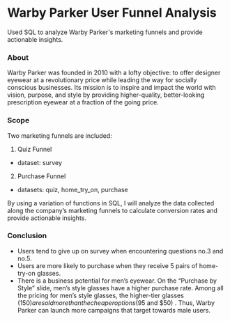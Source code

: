 # Warby Parker User Funnel Analysis
Used SQL to analyze Warby Parker's marketing funnels and provide actionable insights.

### About
Warby Parker was founded in 2010 with a lofty objective: to offer designer eyewear at a revolutionary price while leading the way for socially conscious businesses. Its mission is to inspire and impact the world with vision, purpose, and style by providing higher-quality, better-looking prescription eyewear at a fraction of the going price.

### Scope
Two marketing funnels are included:
1. Quiz Funnel
- dataset: survey
2. Purchase Funnel
- datasets: quiz, home_try_on, purchase

By using a variation of functions in SQL, I will analyze the data collected along the company’s marketing funnels to calculate conversion rates and provide actionable insights.

### Conclusion
- Users tend to give up on survey when encountering questions no.3 and no.5.
- Users are more likely to purchase when they receive 5 pairs of home-try-on glasses.
- There is a business potential for men’s eyewear. On the “Purchase by Style” slide, men’s style glasses have a higher purchase rate. Among all the pricing for men’s style glasses, the higher-tier glasses ($150) are sold more than the cheaper options ($95 and $50) . Thus, Warby Parker can launch more campaigns that target towards male users.
